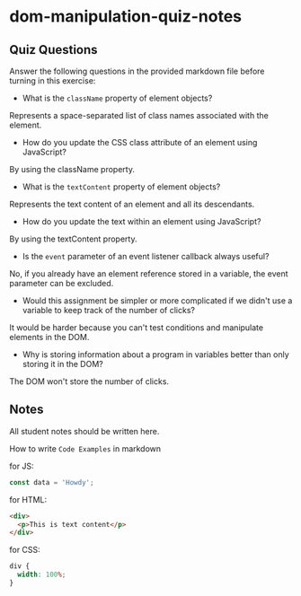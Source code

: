 # dom-manipulation-quiz-notes

## Quiz Questions

Answer the following questions in the provided markdown file before turning in this exercise:

- What is the `className` property of element objects?

Represents a space-separated list of class names associated with the element.

- How do you update the CSS class attribute of an element using JavaScript?

By using the className property.

- What is the `textContent` property of element objects?

Represents the text content of an element and all its descendants.

- How do you update the text within an element using JavaScript?

By using the textContent property.

- Is the `event` parameter of an event listener callback always useful?

No, if you already have an element reference stored in a variable, the event parameter can be excluded.

- Would this assignment be simpler or more complicated if we didn't use a variable to keep track of the number of clicks?

It would be harder because you can't test conditions and manipulate elements in the DOM.

- Why is storing information about a program in variables better than only storing it in the DOM?

The DOM won't store the number of clicks.

## Notes

All student notes should be written here.

How to write `Code Examples` in markdown

for JS:

```javascript
const data = 'Howdy';
```

for HTML:

```html
<div>
  <p>This is text content</p>
</div>
```

for CSS:

```css
div {
  width: 100%;
}
```
